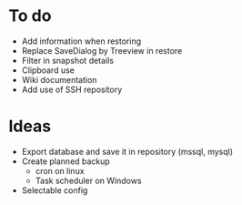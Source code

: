 

# To do
- Add information when restoring
- Replace SaveDialog by Treeview in restore
- Filter in snapshot details
- Clipboard use
- Wiki documentation
- Add use of SSH repository

# Ideas 

- Export database and save it in repository (mssql, mysql)
- Create planned backup 
    - cron on linux
    - Task scheduler on Windows
- Selectable config
